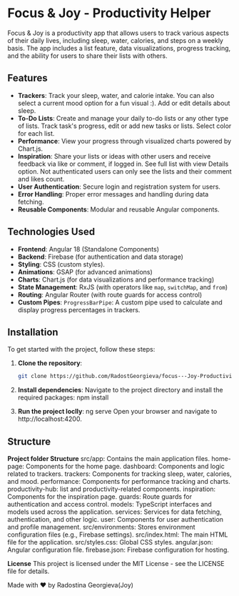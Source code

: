 # Focus & Joy - Productivity Helper

Focus & Joy is a productivity app that allows users to track various aspects of their daily lives, including sleep, water, calories, and steps on a weekly basis. The app includes a list feature, data visualizations, progress tracking, and the ability for users to share their lists with others.

## Features

- **Trackers**: Track your sleep, water, and calorie intake. You can also select a current mood option for a fun visual :). Add or edit details about sleep.
- **To-Do Lists**: Create and manage your daily to-do lists or any other type of lists. Track task's progress, edit or add new tasks or lists. Select color for each list.
- **Performance**: View your progress through visualized charts  powered by Chart.js.
- **Inspiration**: Share your lists or ideas with other users and receive feedback via like or comment, if logged in. See full list with view Details option. Not authenticated users can only see the lists and their comment and likes count.
- **User Authentication**: Secure login and registration system for users.
- **Error Handling**: Proper error messages and handling during data fetching.
- **Reusable Components**: Modular and reusable Angular components.

## Technologies Used

- **Frontend**: Angular 18 (Standalone Components)
- **Backend**: Firebase (for authentication and data storage)
- **Styling**: CSS (custom styles).
- **Animations**: GSAP (for advanced animations)
- **Charts**: Chart.js (for data visualizations and performance tracking)
- **State Management**: RxJS (with operators like `map`, `switchMap`, and `from`)
- **Routing**: Angular Router (with route guards for access control)
- **Custom Pipes**: `ProgressBarPipe`: A custom pipe used to calculate and display progress percentages in trackers.

## Installation

To get started with the project, follow these steps:
1. **Clone the repository**:

   ```bash
   git clone https://github.com/RadostGeorgieva/focus---Joy-Productivity-App.git

 2. **Install dependencies**:
    Navigate to the project directory and install the required packages:
    npm install

3. **Run the project loclly**:
    ng serve
    Open your browser and navigate to http://localhost:4200.

## Structure
**Project folder Structure**
src/app: Contains the main application files.
home-page: Components for the home page.
dashboard: Components and logic related to trackers.
trackers: Components for tracking sleep, water, calories, and mood.
performance: Components for performance tracking and charts.
productivity-hub: list and productivity-related components.
inspiration: Components for the inspiration page.
guards: Route guards for authentication and access control.
models: TypeScript interfaces and models used across the application.
services: Services for data fetching, authentication, and other logic.
user: Components for user authentication and profile management.
src/environments: Stores environment configuration files (e.g., Firebase settings).
src/index.html: The main HTML file for the application.
src/styles.css: Global CSS styles.
angular.json: Angular configuration file.
firebase.json: Firebase configuration for hosting.


**License**
This project is licensed under the MIT License - see the LICENSE file for details.

Made with ❤️ by Radostina Georgieva(Joy)
